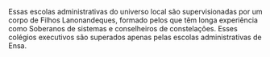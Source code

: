 ﻿Essas escolas administrativas do universo local são supervisionadas por um corpo de Filhos Lanonandeques, formado pelos que têm longa experiência como Soberanos de sistemas e conselheiros de constelações. Esses colégios executivos são superados apenas pelas escolas administrativas de Ensa.